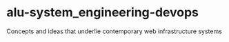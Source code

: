 # alu-system_engineering-devops
Concepts and ideas that underlie contemporary web infrastructure systems
